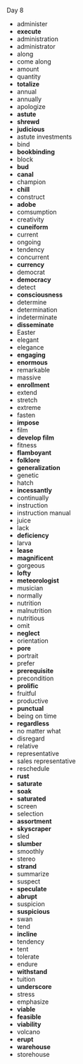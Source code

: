 Day 8

- administer
- **execute**
- administration
- administrator
- along
- come along
- amount
- quantity
- **totalize**
- annual
- annually
- apologize
- **astute**
- **shrewd**
- **judicious**
- astute investments
- bind
- **bookbinding**
- block
- **bud**
- **canal**
- champion
- **chill**
- construct
- **adobe**
- comsumption
- creativity
- **cuneiform**
- current
- ongoing
- tendency
- concurrent
- **currency**
- democrat
- **democracy**
- detect
- **consciousness**
- determine
- determination
- indeterminate
- **disseminate**
- Easter
- elegant
- elegance
- **engaging**
- **enormous**
- remarkable
- massive
- **enrollment**
- extend
- stretch
- extreme
- fasten
- **impose**
- film
- **develop film**
- fitness
- **flamboyant**
- **folklore**
- **generalization**
- genetic
- hatch
- **incessantly**
- continually
- instruction
- instruction manual
- juice
- lack
- **deficiency**
- larva
- **lease**
- **magnificent**
- gorgeous
- **lofty**
- **meteorologist**
- musician
- normally
- nutrition
- malnutrition
- nutritious
- omit
- **neglect**
- orientation
- **pore**
- portrait
- prefer
- **prerequisite**
- precondition
- **prolific**
- fruitful
- productive
- **punctual**
- being on time
- **regardless**
- no matter what
- disregard
- relative
- representative
- sales representative
- reschedule
- **rust**
- **saturate**
- **soak**
- **saturated**
- screen
- selection
- **assortment**
- **skyscraper**
- sled
- **slumber**
- smoothly
- stereo
- **strand**
- summarize
- suspect
- **speculate**
- **abrupt**
- suspicion
- **suspicious**
- swan
- tend
- **incline**
- tendency
- tent
- tolerate
- endure
- **withstand**
- tuition
- **underscore**
- stress
- emphasize
- **viable**
- **feasible**
- **viability**
- volcano
- **erupt**
- **warehouse**
- storehouse


